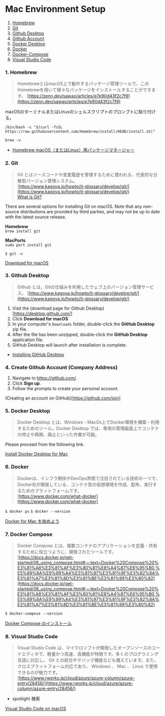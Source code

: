 # Mac Environment Setup

1. [Homebrew](#anchor1)
2. [Git](#anchor2)
3. [Github Desktop](#anchor3)
4. [Github Account](#anchor4)
5. [Docker Desktop](#anchor5)
6. [Docker](#anchor6)
7. [Docker-Compose](#anchor7)
8. [Visual Studio Code](#anchor8)

<a id="anchor1"></a>

### **1. Homebrew**

> HomebrewとはmacOS上で動作するパッケージ管理ツールで、このHomebrewを用いて様々なパッケージをインストールすることができます。
[https://zenn.dev/sawao/articles/e7e90d43f2c7f9](https://zenn.dev/sawao/articles/e7e90d43f2c7f9)

macOSのターミナルまたはLinuxのシェルスクリプトのプロンプトに貼り付ける。

```/bin/bash -c "$(curl -fsSL https://raw.githubusercontent.com/Homebrew/install/HEAD/install.sh)"```

```brew -v```

- [Homebrew macOS（またはLinux）用パッケージマネージャー](https://brew.sh/ja/)

<a id="anchor2"></a>

### **2. Git**

> Git とはソースコードや変更履歴を管理するために使われる、代表的な分散型パージョン管理システム。  
[https://www.kagoya.jp/howto/it-glossary/develop/git/](https://www.kagoya.jp/howto/it-glossary/develop/git/)   
[What is Git?](https://git-scm.com/book/en/v2/Getting-Started-What-is-Git%3F)

There are several options for installing Git on macOS. Note that any non-source distributions are provided by third parties, and may not be up to date with the latest source release.

**Homebrew**  
```brew install git```

**MacPorts**  
```sudo port install git```

```$ git -v```

[Download for macOS](https://git-scm.com/download/mac)


<a id="anchor3"></a>

### **3. Github Desktop**

> Github とは、Gitの仕組みを利用したウェブ上のバージョン管理サービス。
[https://www.kagoya.jp/howto/it-glossary/develop/git/](https://www.kagoya.jp/howto/it-glossary/develop/git/)


1. Visit the (download page for Github Desktop)[https://desktop.github.com/]  
2. Click **Download for macOS**  
3. In your computer's ```Downloads``` folder, double-click the **GitHub Desktop** zip file.  
4. After the file has been unzipped, double-click the **GitHub Desktop** application file.  
5. GitHub Desktop will launch after installation is complete.

- [Installing GitHub Desktop](https://docs.github.com/en/desktop/installing-and-authenticating-to-github-desktop/installing-github-desktop)

<a id="anchor4"></a>

### 4. Create Github Account (Company Address)

1. Navigate to https://github.com/.  
2. Click **Sign up**.
3. Follow the prompts to create your personal account.

(Creating an account on GitHub)[https://github.com/join]

<a id="anchor5"></a>

### 5. Docker Desktop

> Docker Desktop とは、Windows・MacOs上でDocker環境を構築・利用するためのツール。Docker Desktop では、専用の管理画面上でコンテナの停止や再開、廃止といった作業が可能。

Please proceed from the following link.

[Install Docker Desktop for Mac](https://docs.docker.com/desktop/install/mac-install/)

<a id="anchor6"></a>

### 6. Docker

> Dockerは、インフラ関係やDevOps界隈で注目されている技術の一つで、Docker社が開発している、コンテナ型の仮想環境を作成、配布、実行するためのプラットフォームです。  
[https://www.docker.com/what-docker](https://www.docker.com/what-docker)

```$ docker ps```
```$ docker --version```

[Docker for Mac を始めよう](https://docs.docker.jp/docker-for-mac/index.html)

<a id="anchor7"></a>

### 7. Docker Compose

> Docker Compose とは、複数コンテナのアプリケーションを定義・共有するために役立つように、開発されたツールです。  
[https://docs.docker.jp/get-started/08_using_compose.html#:~:text=Docker%20Compose%20%E3%81%A8%E3%81%AF%E3%80%81%E8%A4%87%E6%95%B0,%E5%89%8A%E9%99%A4%E3%81%97%E3%81%9F%E3%82%8A%E3%81%A7%E3%81%8D%E3%81%BE%E3%81%99%E3%80%82](https://docs.docker.jp/get-started/08_using_compose.html#:~:text=Docker%20Compose%20%E3%81%A8%E3%81%AF%E3%80%81%E8%A4%87%E6%95%B0,%E5%89%8A%E9%99%A4%E3%81%97%E3%81%9F%E3%82%8A%E3%81%A7%E3%81%8D%E3%81%BE%E3%81%99%E3%80%82)

```$ docker-compose --version```

[Docker Compose のインストール](https://docs.docker.jp/v1.10/compose/install.html)

<a id="anchor8"></a>

### 8. Visual Studio Code

> Visual Studio Code は、マイクロソフトが開発したオープンソースのコードエディタで、軽量かつ高速、高機能が特徴です。多くのプログラミング言語に対応し、 Git との統合やデバッグ機能なども備えています。また、クロスプラットフォーム対応であり、 Windows 、 Mac 、 Linux で使用できるのが魅力です。  
[https://www.rworks.jp/cloud/azure/azure-column/azure-entry/28456/](https://www.rworks.jp/cloud/azure/azure-column/azure-entry/28456/)

- spotlight 検索

[Visual Studio Code on macOS](https://code.visualstudio.com/docs/setup/mac)